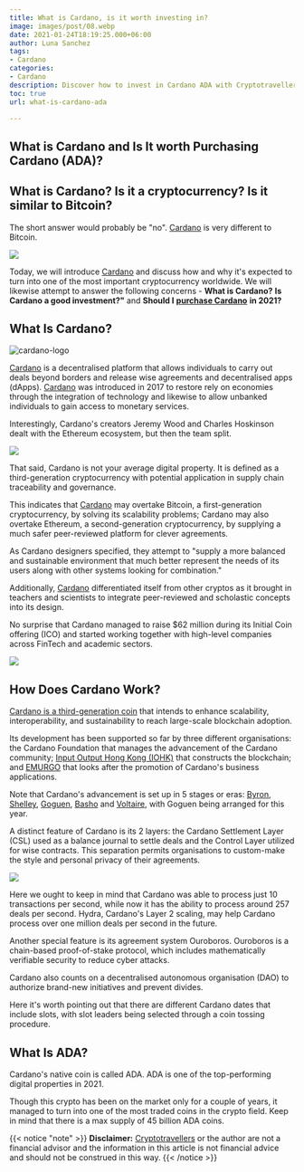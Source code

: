 ```yaml
---
title: What is Cardano, is it worth investing in?
image: images/post/08.webp
date: 2021-01-24T18:19:25.000+06:00
author: Luna Sanchez
tags:
- Cardano
categories:
- Cardano
description: Discover how to invest in Cardano ADA with Cryptotravellers
toc: true
url: what-is-cardano-ada

---
```

## What is Cardano and Is It worth Purchasing Cardano (ADA)?

## What is Cardano? Is it a cryptocurrency? Is it similar to Bitcoin?

The short answer would probably be "no".  [Cardano](/buy-cardano) is very different to Bitcoin.

![](https://pixabay.com/get/gf708be5e8b2bc58100cf9f26ca9a969624a39e7a5297087a25badea95730daec7ffae67e7533e41b417448bc9e279ced_640.jpg)

Today, we will introduce [Cardano](/buy-cardano) and discuss how and why it's expected to turn into one of the most important cryptocurrency worldwide. We will likewise attempt to answer the following concerns - **What is Cardano?** **Is Cardano a good investment?"** and **Should I** [**purchase Cardano**](/buy-cardano) **in 2021?**

## What Is Cardano?

![cardano-logo](/uploads/logo-cardano.png "cardano")

[Cardano](/buy-cardano) is a decentralised platform that allows individuals to carry out deals beyond borders and release wise agreements and decentralised apps (dApps). [Cardano](/buy-cardano) was introduced in 2017 to restore rely on economies through the integration of technology and likewise to allow unbanked individuals to gain access to monetary services.

Interestingly, Cardano's creators Jeremy Wood and Charles Hoskinson dealt with the Ethereum ecosystem, but then the team split.

![](https://pixabay.com/get/ga2aff752b7c677fbdcccf6e12def9a9ca13f0fc444956785d3690c11c75c2a77873996be711b1a966a17c357a6851642_640.jpg)

That said, Cardano is not your average digital property. It is defined as a third-generation cryptocurrency with potential application in supply chain traceability and governance.

This indicates that [Cardano](/buy-cardano) may overtake Bitcoin, a first-generation cryptocurrency, by solving its scalability problems; Cardano may also overtake Ethereum, a second-generation cryptocurrency, by supplying a much safer peer-reviewed platform for clever agreements.

As Cardano designers specified, they attempt to "supply a more balanced and sustainable environment that much better represent the needs of its users along with other systems looking for combination."

Additionally, [Cardano](/buy-cardano) differentiated itself from other cryptos as it brought in teachers and scientists to integrate peer-reviewed and scholastic concepts into its design.

No surprise that Cardano managed to raise $62 million during its Initial Coin offering (ICO) and started working together with high-level companies across FinTech and academic sectors.

![](https://pixabay.com/get/g97d21f8857c72e700d1990ca43419683c72882aaf444bb221202a7f97181dcd2253f8f598af911d7a1d6139f1287a33b_640.jpg)

## How Does Cardano Work?

[Cardano is a third-generation coin](/buy-cardano) that intends to enhance scalability, interoperability, and sustainability to reach large-scale blockchain adoption.

Its development has been supported so far by three different organisations: the Cardano Foundation that manages the advancement of the Cardano community; [Input Output Hong Kong (IOHK)](https://iohk.io/) that constructs the blockchain; and [EMURGO](https://emurgo.io/) that looks after the promotion of Cardano's business applications.

Note that Cardano's advancement is set up in 5 stages or eras: [Byron](https://roadmap.cardano.org/en/byron/), [Shelley](https://roadmap.cardano.org/en/shelley/), [Goguen](https://roadmap.cardano.org/en/goguen/), [Basho](https://roadmap.cardano.org/en/basho/) and [Voltaire](https://roadmap.cardano.org/en/voltaire/), with Goguen being arranged for this year.

A distinct feature of Cardano is its 2 layers: the Cardano Settlement Layer (CSL) used as a balance journal to settle deals and the Control Layer utilized for wise contracts. This separation permits organisations to custom-make the style and personal privacy of their agreements.

![](https://pixabay.com/get/g69d0988d902e2120e61005542ff8bfcfd47f46221c9f15fc8019bb311955ba278a05110b6aba7379736e7a03d56cf85a_640.png)

Here we ought to keep in mind that Cardano was able to process just 10 transactions per second, while now it has the ability to process around 257 deals per second. Hydra, Cardano's Layer 2 scaling, may help Cardano process over one million deals per second in the future.

Another special feature is its agreement system Ouroboros. Ouroboros is a chain-based proof-of-stake protocol, which includes mathematically verifiable security to reduce cyber attacks.

Cardano also counts on a decentralised autonomous organisation (DAO) to authorize brand-new initiatives and prevent divides.

Here it's worth pointing out that there are different Cardano dates that include slots, with slot leaders being selected through a coin tossing procedure.

## What Is ADA?

Cardano's native coin is called ADA. ADA is one of the top-performing digital properties in 2021.

Though this crypto has been on the market only for a couple of years, it managed to turn into one of the most traded coins in the crypto field. Keep in mind that there is a max supply of 45 billion ADA coins.

{{< notice "note" >}} **Disclaimer:** [Cryptotravellers](https://cryptotravellers.com) or the author are not a financial advisor and the information in this article is not financial advice and should not be construed in this way. {{< /notice >}}